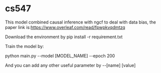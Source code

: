 # cs547
This model combined causal inference with ngcf to deal with data bias, the paper link is:https://www.overleaf.com/read/fpwpkvqdmtzq

Download the environment by pip install -r requirement.txt

Train the model by:

python main.py --model [MODEL_NAME] --epoch 200

And you can add any other useful parameter by --[name] [value]

